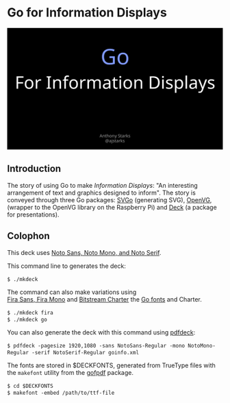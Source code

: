 # Go for Information Displays
![](page1.png)

## Introduction

The story of using Go to make _Information Displays_: "An interesting arrangement
of text and graphics designed to inform".  The story is conveyed through
three Go packages: [SVGo](https://github.com/ajstarks/svgo) (generating SVG), [OpenVG](https://github.com/ajstarks/openvg), (wrapper to the OpenVG library on the Raspberry Pi) and [Deck](https://github.com/ajstarks/deck) (a package for presentations).

## Colophon

This deck uses [Noto Sans, Noto Mono, and Noto Serif](https://en.wikipedia.org/wiki/Noto_fonts).

This command line to generates the deck:

	$ ./mkdeck

The command can also make variations using	
[Fira Sans, Fira Mono](https://en.wikipedia.org/wiki/Fira_Sans) and 
[Bitstream Charter](https://en.wikipedia.org/wiki/Bitstream_Charter) 
the [Go fonts](https://blog.golang.org/go-fonts) and Charter.

	$ ./mkdeck fira
	$ ./mkdeck go

You can also generate the deck with this command using [pdfdeck](https://github.com/ajstarks/deck/tree/master/cmd/pdfdeck):

	$ pdfdeck -pagesize 1920,1080 -sans NotoSans-Regular -mono NotoMono-Regular -serif NotoSerif-Regular goinfo.xml

The fonts are stored in $DECKFONTS, generated from TrueType files with the ```makefont``` utility 
from the [gofpdf](https://github.com/jung-kurt/gofpdf) package.

	$ cd $DECKFONTS
	$ makefont -embed /path/to/ttf-file
	

